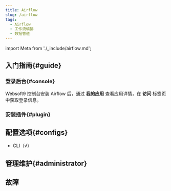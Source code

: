 ```yaml
---
title: Airflow
slug: /airflow
tags:
  - Airflow
  - 工作流编排
  - 数据管道
---
```


import Meta from './_include/airflow.md';

<Meta name="meta" />

## 入门指南{#guide}

### 登录后台{#console}

Websoft9 控制台安装 Airflow 后，通过 **我的应用** 查看应用详情，在 **访问** 标签页中获取登录信息。  

### 安装插件{#plugin}

## 配置选项{#configs}

- CLI（√）

## 管理维护{#administrator}

## 故障